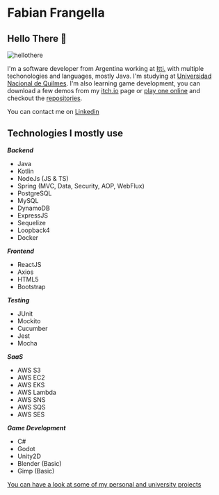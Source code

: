 # Fabian Frangella 

## Hello There 👋
![hellothere](https://user-images.githubusercontent.com/19980391/127412316-0a80e8eb-8eb6-4f77-97a6-c1a88f43c0c0.jpg)

I'm a software developer from Argentina working at [Itti.](https://www.itti.digital/) with multiple techonologies and languages, mostly Java. I'm studying at [Universidad Nacional de Quilmes](http://www.unq.edu.ar/).
I'm also learning game development, you can download a few demos from my [itch.io](https://fabicaster.itch.io/action-rpg-demo-test) page or [play one online](https://fabianfrangella.github.io/ipv-boss-2023-c2/) and checkout the [repositories](https://github.com/fabianfrangella).

You can contact me on [Linkedin](https://www.linkedin.com/in/fabian-frangella/)

## Technologies I mostly use

***Backend***
- Java
- Kotlin
- NodeJs (JS & TS)
- Spring (MVC, Data, Security, AOP, WebFlux)
- PostgreSQL
- MySQL
- DynamoDB
- ExpressJS
- Sequelize
- Loopback4
- Docker

***Frontend***
- ReactJS
- Axios
- HTML5
- Bootstrap

***Testing***
- JUnit
- Mockito
- Cucumber
- Jest
- Mocha

***SaaS***
- AWS S3
- AWS EC2
- AWS EKS
- AWS Lambda
- AWS SNS
- AWS SQS
- AWS SES

***Game Development***
- C#
- Godot
- Unity2D
- Blender (Basic)
- Gimp (Basic)

[You can have a look at some of my personal and university projects](https://github.com/fabianfrangella?tab=repositories) 
<!--
**fabianfrangella/fabianfrangella** is a ✨ _special_ ✨ repository because its `README.md` (this file) appears on your GitHub profile.

Here are some ideas to get you started:

- 🔭 I’m currently working on ...
- 🌱 I’m currently learning ...
- 👯 I’m looking to collaborate on ...
- 🤔 I’m looking for help with ...
- 💬 Ask me about ...
- 📫 How to reach me: ...
- 😄 Pronouns: ...
- ⚡ Fun fact: ...
-->
